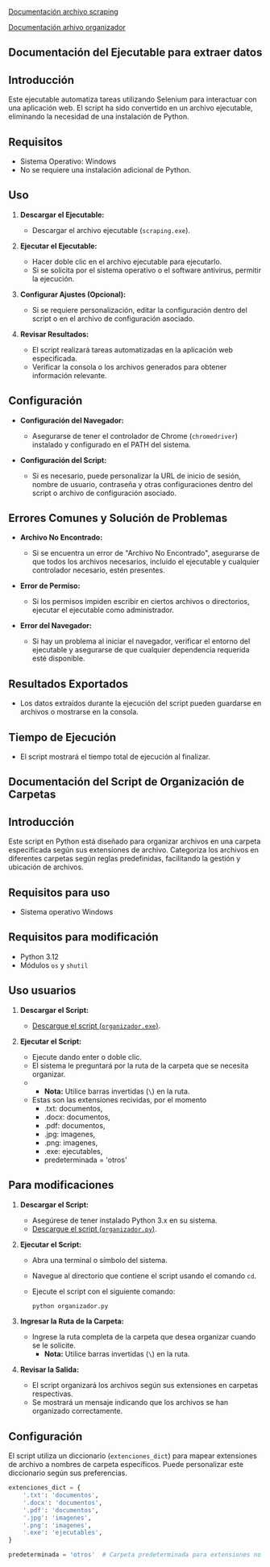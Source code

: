 [Documentación archivo scraping](#documentación-del-ejecutable-para-extraer-datos)

[Documentación arhivo organizador](#documentación-del-script-de-organización-de-carpetas)

## Documentación del Ejecutable para extraer datos

## Introducción

Este ejecutable automatiza tareas utilizando Selenium para interactuar con una aplicación web. El script ha sido convertido en un archivo ejecutable, eliminando la necesidad de una instalación de Python.

## Requisitos

- Sistema Operativo: Windows
- No se requiere una instalación adicional de Python.

## Uso

1. **Descargar el Ejecutable:**
   - Descargar el archivo ejecutable (`scraping.exe`).

2. **Ejecutar el Ejecutable:**
   - Hacer doble clic en el archivo ejecutable para ejecutarlo.
   - Si se solicita por el sistema operativo o el software antivirus, permitir la ejecución.

3. **Configurar Ajustes (Opcional):**
   - Si se requiere personalización, editar la configuración dentro del script o en el archivo de configuración asociado.

4. **Revisar Resultados:**
   - El script realizará tareas automatizadas en la aplicación web especificada.
   - Verificar la consola o los archivos generados para obtener información relevante.

## Configuración

- **Configuración del Navegador:**
  - Asegurarse de tener el controlador de Chrome (`chromedriver`) instalado y configurado en el PATH del sistema.

- **Configuración del Script:**
  - Si es necesario, puede personalizar la URL de inicio de sesión, nombre de usuario, contraseña y otras configuraciones dentro del script o archivo de configuración asociado.

## Errores Comunes y Solución de Problemas

- **Archivo No Encontrado:**
  - Si se encuentra un error de "Archivo No Encontrado", asegurarse de que todos los archivos necesarios, incluido el ejecutable y cualquier controlador necesario, estén presentes.

- **Error de Permiso:**
  - Si los permisos impiden escribir en ciertos archivos o directorios, ejecutar el ejecutable como administrador.

- **Error del Navegador:**
  - Si hay un problema al iniciar el navegador, verificar el entorno del ejecutable y asegurarse de que cualquier dependencia requerida esté disponible.

## Resultados Exportados

- Los datos extraídos durante la ejecución del script pueden guardarse en archivos o mostrarse en la consola.

## Tiempo de Ejecución

- El script mostrará el tiempo total de ejecución al finalizar.

## Documentación del Script de Organización de Carpetas

## Introducción

Este script en Python está diseñado para organizar archivos en una carpeta especificada según sus extensiones de archivo. Categoriza los archivos en diferentes carpetas según reglas predefinidas, facilitando la gestión y ubicación de archivos.

## Requisitos para uso

- Sistema operativo Windows

## Requisitos para modificación

- Python 3.12
- Módulos `os` y `shutil`

## Uso usuarios

1. **Descargar el Script:**
   - [Descargue el script (`organizador.exe`)](https://google.com).

2. **Ejecutar el Script:**
   - Ejecute dando enter o doble clic.
   - El sistema le preguntará por la ruta de la carpeta que se necesita organizar.
   - - **Nota:** Utilice barras invertidas (`\`) en la ruta.
   - Estas son las extensiones recividas, por el momento
     - .txt: documentos,
     - .docx: documentos,
     - .pdf: documentos,
     - .jpg: imagenes,
     - .png: imagenes,
     - .exe: ejecutables,
     - predeterminada = 'otros'  

## Para modificaciones

1. **Descargar el Script:**
   - Asegúrese de tener instalado Python 3.x en su sistema.
   - [Descargue el script (`organizador.py`)](https://github.com/AND3SIL4/Genesis-CeluWeb/blob/main/python-script-genesis/scraping.py).

2. **Ejecutar el Script:**
   - Abra una terminal o símbolo del sistema.
   - Navegue al directorio que contiene el script usando el comando `cd`.
   - Ejecute el script con el siguiente comando:
  
     ```bash
     python organizador.py
     ```

3. **Ingresar la Ruta de la Carpeta:**
   - Ingrese la ruta completa de la carpeta que desea organizar cuando se le solicite.
     - **Nota:** Utilice barras invertidas (`\`) en la ruta.

4. **Revisar la Salida:**
   - El script organizará los archivos según sus extensiones en carpetas respectivas.
   - Se mostrará un mensaje indicando que los archivos se han organizado correctamente.

## Configuración

El script utiliza un diccionario (`extenciones_dict`) para mapear extensiones de archivo a nombres de carpeta específicos. Puede personalizar este diccionario según sus preferencias.

```python
extenciones_dict = {
    '.txt': 'documentos',
    '.docx': 'documentos',
    '.pdf': 'documentos',
    '.jpg': 'imagenes',
    '.png': 'imagenes',
    '.exe': 'ejecutables',
}

predeterminada = 'otros'  # Carpeta predeterminada para extensiones no identificadas
